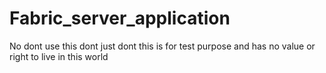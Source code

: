# Fabric_server_application
No dont use this dont just dont this is for test purpose and has no value or right to live in this world
